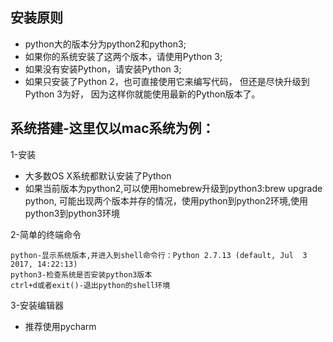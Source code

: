 ## 安装原则

- python大的版本分为python2和python3;
- 如果你的系统安装了这两个版本，请使用Python 3;
- 如果没有安装Python，请安装Python 3;
- 如果只安装了Python 2，也可直接使用它来编写代码，
但还是尽快升级到Python 3为好， 因为这样你就能使用最新的Python版本了。


## 系统搭建-这里仅以mac系统为例：

1-安装
- 大多数OS X系统都默认安装了Python
- 如果当前版本为python2,可以使用homebrew升级到python3:brew upgrade python, 
可能出现两个版本并存的情况，使用python到python2环境,使用python3到python3环境

2-简单的终端命令

````
python-显示系统版本,并进入到shell命令行：Python 2.7.13 (default, Jul  3 2017, 14:22:13) 
python3-检查系统是否安装python3版本
ctrl+d或者exit()-退出python的shell环境

````

3-安装编辑器

- 推荐使用pycharm






